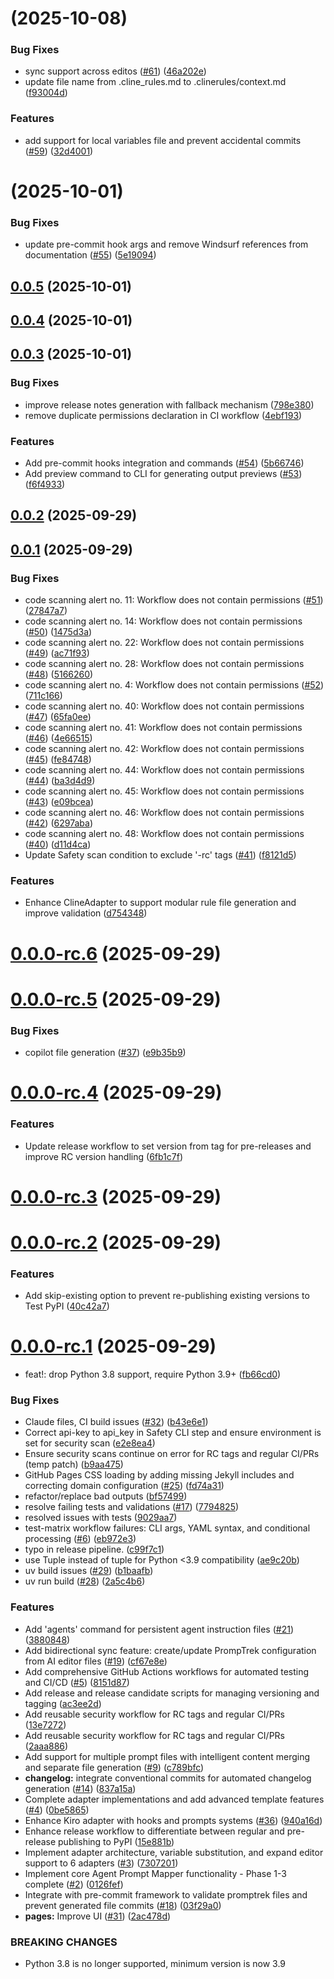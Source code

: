 # [](https://github.com/flamingquaks/promptrek/compare/v0.0.6...v) (2025-10-08)


### Bug Fixes

* sync support across editos ([#61](https://github.com/flamingquaks/promptrek/issues/61)) ([46a202e](https://github.com/flamingquaks/promptrek/commit/46a202e1ad47d2a7853751a1b35674cda4f6b0e2))
* update file name from .cline_rules.md to .clinerules/context.md ([f93004d](https://github.com/flamingquaks/promptrek/commit/f93004d8340c80618175ec4f920cbb8524c55e82))


### Features

* add support for local variables file and prevent accidental commits ([#59](https://github.com/flamingquaks/promptrek/issues/59)) ([32d4001](https://github.com/flamingquaks/promptrek/commit/32d400195d96f6526bebe13e006bd4ad557edea3))



# [](https://github.com/flamingquaks/promptrek/compare/v0.0.5...v) (2025-10-01)


### Bug Fixes

* update pre-commit hook args and remove Windsurf references from documentation ([#55](https://github.com/flamingquaks/promptrek/issues/55)) ([5e19094](https://github.com/flamingquaks/promptrek/commit/5e19094f83241729f5d62c3ef75402426dc59e70))



## [0.0.5](https://github.com/flamingquaks/promptrek/compare/v0.0.4...v0.0.5) (2025-10-01)



## [0.0.4](https://github.com/flamingquaks/promptrek/compare/v0.0.3...v0.0.4) (2025-10-01)



## [0.0.3](https://github.com/flamingquaks/promptrek/compare/v0.0.2...v0.0.3) (2025-10-01)


### Bug Fixes

* improve release notes generation with fallback mechanism ([798e380](https://github.com/flamingquaks/promptrek/commit/798e380a45a9c793e2a734698d043d690e1baa4a))
* remove duplicate permissions declaration in CI workflow ([4ebf193](https://github.com/flamingquaks/promptrek/commit/4ebf19370eaaef2f9663e23312dbda81f8187e68))


### Features

* Add pre-commit hooks integration and commands ([#54](https://github.com/flamingquaks/promptrek/issues/54)) ([5b66746](https://github.com/flamingquaks/promptrek/commit/5b66746a86dbf0707ec0615afec32a3937a65c53))
* Add preview command to CLI for generating output previews ([#53](https://github.com/flamingquaks/promptrek/issues/53)) ([f6f4933](https://github.com/flamingquaks/promptrek/commit/f6f4933fe575736b208399ae156e388150626599))



## [0.0.2](https://github.com/flamingquaks/promptrek/compare/v0.0.1...v0.0.2) (2025-09-29)



## [0.0.1](https://github.com/flamingquaks/promptrek/compare/v0.0.0-rc.6...v0.0.1) (2025-09-29)


### Bug Fixes

* code scanning alert no. 11: Workflow does not contain permissions ([#51](https://github.com/flamingquaks/promptrek/issues/51)) ([27847a7](https://github.com/flamingquaks/promptrek/commit/27847a7dc8765e55b692cb3f6850e25d8e8a0a9c))
* code scanning alert no. 14: Workflow does not contain permissions ([#50](https://github.com/flamingquaks/promptrek/issues/50)) ([1475d3a](https://github.com/flamingquaks/promptrek/commit/1475d3ad09b49790784ac80a43607ad9e43fdb24))
* code scanning alert no. 22: Workflow does not contain permissions ([#49](https://github.com/flamingquaks/promptrek/issues/49)) ([ac71f93](https://github.com/flamingquaks/promptrek/commit/ac71f93e1733c697d5318ab9edd7c6bf263aae8d))
* code scanning alert no. 28: Workflow does not contain permissions ([#48](https://github.com/flamingquaks/promptrek/issues/48)) ([5166260](https://github.com/flamingquaks/promptrek/commit/5166260dfc22ad783df49fc6a229538ff9d2e83c))
* code scanning alert no. 4: Workflow does not contain permissions ([#52](https://github.com/flamingquaks/promptrek/issues/52)) ([711c166](https://github.com/flamingquaks/promptrek/commit/711c166a7efef5a5b73a040d7ac965614a7e0917))
* code scanning alert no. 40: Workflow does not contain permissions ([#47](https://github.com/flamingquaks/promptrek/issues/47)) ([65fa0ee](https://github.com/flamingquaks/promptrek/commit/65fa0eec0f8f697e91330e859e878c7c5361524a))
* code scanning alert no. 41: Workflow does not contain permissions ([#46](https://github.com/flamingquaks/promptrek/issues/46)) ([4e66515](https://github.com/flamingquaks/promptrek/commit/4e6651515a090c2ba86067d273e784022a7dd446))
* code scanning alert no. 42: Workflow does not contain permissions ([#45](https://github.com/flamingquaks/promptrek/issues/45)) ([fe84748](https://github.com/flamingquaks/promptrek/commit/fe847483a2557125b68ad31aa933ac12ce7ce1dd))
* code scanning alert no. 44: Workflow does not contain permissions ([#44](https://github.com/flamingquaks/promptrek/issues/44)) ([ba3d4d9](https://github.com/flamingquaks/promptrek/commit/ba3d4d946413192b6f15cf16455a86b7337f9ad2))
* code scanning alert no. 45: Workflow does not contain permissions ([#43](https://github.com/flamingquaks/promptrek/issues/43)) ([e09bcea](https://github.com/flamingquaks/promptrek/commit/e09bcea384fbbe3f5baa8b58d5a8cdc59d6cc0c2))
* code scanning alert no. 46: Workflow does not contain permissions ([#42](https://github.com/flamingquaks/promptrek/issues/42)) ([6297aba](https://github.com/flamingquaks/promptrek/commit/6297aba3605afe0cc7d249aa14c0afdf7179265c))
* code scanning alert no. 48: Workflow does not contain permissions ([#40](https://github.com/flamingquaks/promptrek/issues/40)) ([d11d4ca](https://github.com/flamingquaks/promptrek/commit/d11d4ca1da074d7756e1ab5fab4bf2c60ea5278c))
* Update Safety scan condition to exclude '-rc' tags ([#41](https://github.com/flamingquaks/promptrek/issues/41)) ([f8121d5](https://github.com/flamingquaks/promptrek/commit/f8121d5e085a94c48cb5f35a133242abc7ac0594))


### Features

* Enhance ClineAdapter to support modular rule file generation and improve validation ([d754348](https://github.com/flamingquaks/promptrek/commit/d754348e41237e38f3534489cbd667d13f65048c))



# [0.0.0-rc.6](https://github.com/flamingquaks/promptrek/compare/v0.0.0-rc.5...v0.0.0-rc.6) (2025-09-29)



# [0.0.0-rc.5](https://github.com/flamingquaks/promptrek/compare/v0.0.0-rc.4...v0.0.0-rc.5) (2025-09-29)


### Bug Fixes

* copilot file generation ([#37](https://github.com/flamingquaks/promptrek/issues/37)) ([e9b35b9](https://github.com/flamingquaks/promptrek/commit/e9b35b9d08ae9959aee596eabf94d3ab7db5ccdb))



# [0.0.0-rc.4](https://github.com/flamingquaks/promptrek/compare/v0.0.0-rc.3...v0.0.0-rc.4) (2025-09-29)


### Features

* Update release workflow to set version from tag for pre-releases and improve RC version handling ([6fb1c7f](https://github.com/flamingquaks/promptrek/commit/6fb1c7fcd7ce1c901c4b253bc0c8343c344ea7b2))



# [0.0.0-rc.3](https://github.com/flamingquaks/promptrek/compare/v0.0.0-rc.2...v0.0.0-rc.3) (2025-09-29)



# [0.0.0-rc.2](https://github.com/flamingquaks/promptrek/compare/v0.0.0-rc.1...v0.0.0-rc.2) (2025-09-29)


### Features

* Add skip-existing option to prevent re-publishing existing versions to Test PyPI ([40c42a7](https://github.com/flamingquaks/promptrek/commit/40c42a754bf1c285dc87cda9b3e6a29ca554b083))



# [0.0.0-rc.1](https://github.com/flamingquaks/promptrek/compare/0126fef9fe576d8076248c238831d37adda08674...v0.0.0-rc.1) (2025-09-29)


* feat!: drop Python 3.8 support, require Python 3.9+ ([fb66cd0](https://github.com/flamingquaks/promptrek/commit/fb66cd0c5a58491f60f80c8c91b7dd66e80efc5e))


### Bug Fixes

* Claude files, CI build issues ([#32](https://github.com/flamingquaks/promptrek/issues/32)) ([b43e6e1](https://github.com/flamingquaks/promptrek/commit/b43e6e121363886d103407b10d7908b3b5c5c732))
* Correct api-key to api_key in Safety CLI step and ensure environment is set for security scan ([e2e8ea4](https://github.com/flamingquaks/promptrek/commit/e2e8ea4e846122f8e7dfe193e526fa7a21a72881))
* Ensure security scans continue on error for RC tags and regular CI/PRs (temp patch) ([b9aa475](https://github.com/flamingquaks/promptrek/commit/b9aa475160e3aeba77857129d1fa88f8e80adcb1))
* GitHub Pages CSS loading by adding missing Jekyll includes and correcting domain configuration ([#25](https://github.com/flamingquaks/promptrek/issues/25)) ([fd74a31](https://github.com/flamingquaks/promptrek/commit/fd74a31526cae84b0ec8b8de65775b387ab6b5ba))
* refactor/replace bad outputs ([bf57499](https://github.com/flamingquaks/promptrek/commit/bf574996c2d2ea1bc61dda1ac7b8015652349e28))
* resolve failing tests and validations ([#17](https://github.com/flamingquaks/promptrek/issues/17)) ([7794825](https://github.com/flamingquaks/promptrek/commit/7794825ec017761090da5112409d122cd9a632d0))
* resolved issues with tests ([9029aa7](https://github.com/flamingquaks/promptrek/commit/9029aa7b7b2231191aaba2a3b703d5bc148c611d))
* test-matrix workflow failures: CLI args, YAML syntax, and conditional processing ([#6](https://github.com/flamingquaks/promptrek/issues/6)) ([eb972e3](https://github.com/flamingquaks/promptrek/commit/eb972e316b1b04354eb234fb1d51f4e60e400b48))
* typo in release pipeline. ([c99f7c1](https://github.com/flamingquaks/promptrek/commit/c99f7c1b39d335311735f0c4411fe178b81b358f))
* use Tuple instead of tuple for Python <3.9 compatibility ([ae9c20b](https://github.com/flamingquaks/promptrek/commit/ae9c20bd4e1b4ad0754a4d02c76f8f1ae6cde650))
* uv build issues ([#29](https://github.com/flamingquaks/promptrek/issues/29)) ([b1baafb](https://github.com/flamingquaks/promptrek/commit/b1baafbafc5f600843452bfc795b1960f15cb8a3))
* uv run build ([#28](https://github.com/flamingquaks/promptrek/issues/28)) ([2a5c4b6](https://github.com/flamingquaks/promptrek/commit/2a5c4b6ec08808645d607e6700767cd6eadeaa3a))


### Features

* Add 'agents' command for persistent agent instruction files ([#21](https://github.com/flamingquaks/promptrek/issues/21)) ([3880848](https://github.com/flamingquaks/promptrek/commit/388084848dbce6cf364ed08b7e743eb109a3fd0f))
* Add bidirectional sync feature: create/update PrompTrek configuration from AI editor files ([#19](https://github.com/flamingquaks/promptrek/issues/19)) ([cf67e8e](https://github.com/flamingquaks/promptrek/commit/cf67e8e06e3070bd0c071439e4ac3a679fec936b))
* Add comprehensive GitHub Actions workflows for automated testing and CI/CD ([#5](https://github.com/flamingquaks/promptrek/issues/5)) ([8151d87](https://github.com/flamingquaks/promptrek/commit/8151d87a7672dbb08fc5c527b6b58def3a5bb41a))
* Add release and release candidate scripts for managing versioning and tagging ([ac3ee2d](https://github.com/flamingquaks/promptrek/commit/ac3ee2d5f25ec01f1924cbf09009ef4091488470))
* Add reusable security workflow for RC tags and regular CI/PRs ([13e7272](https://github.com/flamingquaks/promptrek/commit/13e72723a528f6b55ef03ac96adc0d86b6aa9dcc))
* Add reusable security workflow for RC tags and regular CI/PRs ([2aaa886](https://github.com/flamingquaks/promptrek/commit/2aaa8867c7c471aea38bd2426df14bcd7f614879))
* Add support for multiple prompt files with intelligent content merging and separate file generation ([#9](https://github.com/flamingquaks/promptrek/issues/9)) ([c789bfc](https://github.com/flamingquaks/promptrek/commit/c789bfc8ef7813559a96b34012d3716a4a32d36d))
* **changelog:** integrate conventional commits for automated changelog generation ([#14](https://github.com/flamingquaks/promptrek/issues/14)) ([837a15a](https://github.com/flamingquaks/promptrek/commit/837a15a2466be4edec8ac815eb34e6574926a0ee))
* Complete adapter implementations and add advanced template features ([#4](https://github.com/flamingquaks/promptrek/issues/4)) ([0be5865](https://github.com/flamingquaks/promptrek/commit/0be5865c6dd735fc5abe88dd1ecbf808dabc6f68))
* Enhance Kiro adapter with hooks and prompts systems ([#36](https://github.com/flamingquaks/promptrek/issues/36)) ([940a16d](https://github.com/flamingquaks/promptrek/commit/940a16d000f38833bd326be000e4b6707bc6ad15))
* Enhance release workflow to differentiate between regular and pre-release publishing to PyPI ([15e881b](https://github.com/flamingquaks/promptrek/commit/15e881b577eab9bd3d0deadffb103f58e6e66510))
* Implement adapter architecture, variable substitution, and expand editor support to 6 adapters ([#3](https://github.com/flamingquaks/promptrek/issues/3)) ([7307201](https://github.com/flamingquaks/promptrek/commit/7307201888ab21c99e8c43e729f298969aba3b91))
* Implement core Agent Prompt Mapper functionality - Phase 1-3 complete ([#2](https://github.com/flamingquaks/promptrek/issues/2)) ([0126fef](https://github.com/flamingquaks/promptrek/commit/0126fef9fe576d8076248c238831d37adda08674))
* Integrate with pre-commit framework to validate promptrek files and prevent generated file commits ([#18](https://github.com/flamingquaks/promptrek/issues/18)) ([03f29a0](https://github.com/flamingquaks/promptrek/commit/03f29a0940b2327500e40aca9a94695b5af972c1))
* **pages:** Improve UI ([#31](https://github.com/flamingquaks/promptrek/issues/31)) ([2ac478d](https://github.com/flamingquaks/promptrek/commit/2ac478d1edda44f6a307fe2e802244e8fa8cad34))


### BREAKING CHANGES

* Python 3.8 is no longer supported, minimum version is now 3.9



